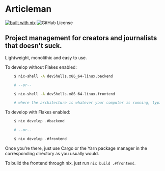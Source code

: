 # Articleman

[![built with nix](https://builtwithnix.org/badge.svg)](https://builtwithnix.org)
![GitHub License](https://img.shields.io/github/license/LibArticles/articleman)

## Project management for creators and journalists that doesn't suck.
Lightweight, monolithic and easy to use.

To develop without Flakes enabled:
```bash
	$ nix-shell -A devShells.x86_64-linux.backend

	# --or--

	$ nix-shell -A devShells.x86_64-linux.frontend

	# where the architecture is whatever your computer is running, typically x86_64-linux
```

To develop with Flakes enabled:
```bash
	$ nix develop .#backend

	# --or--

	$ nix develop .#frontend
```

Once you're there, just use Cargo or the Yarn package manager in the corresponding directory as you usually would.

To build the frontend through nix, just run `nix build .#frontend`.